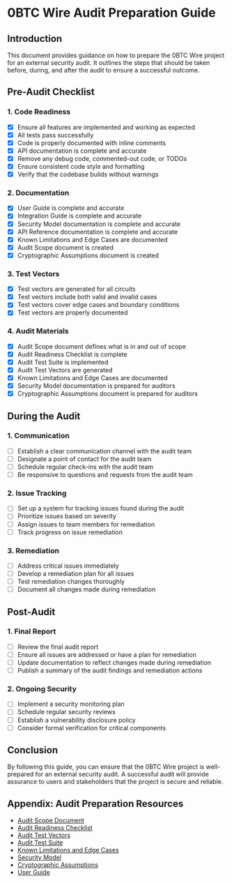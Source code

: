 # 0BTC Wire Audit Preparation Guide

## Introduction

This document provides guidance on how to prepare the 0BTC Wire project for an external security audit. It outlines the steps that should be taken before, during, and after the audit to ensure a successful outcome.

## Pre-Audit Checklist

### 1. Code Readiness

- [x] Ensure all features are implemented and working as expected
- [x] All tests pass successfully
- [x] Code is properly documented with inline comments
- [x] API documentation is complete and accurate
- [x] Remove any debug code, commented-out code, or TODOs
- [x] Ensure consistent code style and formatting
- [x] Verify that the codebase builds without warnings

### 2. Documentation

- [x] User Guide is complete and accurate
- [x] Integration Guide is complete and accurate
- [x] Security Model documentation is complete and accurate
- [x] API Reference documentation is complete and accurate
- [x] Known Limitations and Edge Cases are documented
- [x] Audit Scope document is created
- [x] Cryptographic Assumptions document is created

### 3. Test Vectors

- [x] Test vectors are generated for all circuits
- [x] Test vectors include both valid and invalid cases
- [x] Test vectors cover edge cases and boundary conditions
- [x] Test vectors are properly documented

### 4. Audit Materials

- [x] Audit Scope document defines what is in and out of scope
- [x] Audit Readiness Checklist is complete
- [x] Audit Test Suite is implemented
- [x] Audit Test Vectors are generated
- [x] Known Limitations and Edge Cases are documented
- [x] Security Model documentation is prepared for auditors
- [x] Cryptographic Assumptions document is prepared for auditors

## During the Audit

### 1. Communication

- [ ] Establish a clear communication channel with the audit team
- [ ] Designate a point of contact for the audit team
- [ ] Schedule regular check-ins with the audit team
- [ ] Be responsive to questions and requests from the audit team

### 2. Issue Tracking

- [ ] Set up a system for tracking issues found during the audit
- [ ] Prioritize issues based on severity
- [ ] Assign issues to team members for remediation
- [ ] Track progress on issue remediation

### 3. Remediation

- [ ] Address critical issues immediately
- [ ] Develop a remediation plan for all issues
- [ ] Test remediation changes thoroughly
- [ ] Document all changes made during remediation

## Post-Audit

### 1. Final Report

- [ ] Review the final audit report
- [ ] Ensure all issues are addressed or have a plan for remediation
- [ ] Update documentation to reflect changes made during remediation
- [ ] Publish a summary of the audit findings and remediation actions

### 2. Ongoing Security

- [ ] Implement a security monitoring plan
- [ ] Schedule regular security reviews
- [ ] Establish a vulnerability disclosure policy
- [ ] Consider formal verification for critical components

## Conclusion

By following this guide, you can ensure that the 0BTC Wire project is well-prepared for an external security audit. A successful audit will provide assurance to users and stakeholders that the project is secure and reliable.

## Appendix: Audit Preparation Resources

- [Audit Scope Document](/docs/audit_scope.md)
- [Audit Readiness Checklist](/docs/audit_readiness_checklist.md)
- [Audit Test Vectors](/docs/audit_test_vectors.md)
- [Audit Test Suite](/docs/audit_test_suite.md)
- [Known Limitations and Edge Cases](/docs/known_limitations_and_edge_cases.md)
- [Security Model](/docs/security_model.md)
- [Cryptographic Assumptions](/docs/cryptographic_assumptions.md)
- [User Guide](/docs/user_guide.md)
